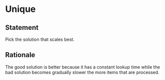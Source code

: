 # Unique

## Statement

Pick the solution that scales best.


## Rationale

The good solution is better because it has a constant lookup time while the bad solution becomes gradually slower the more items that are processed.
